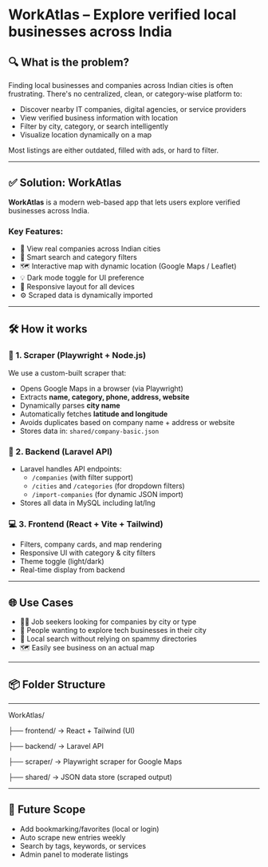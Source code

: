# WorkAtlas – Explore verified local businesses across India

## 🔍 What is the problem?

Finding local businesses and companies across Indian cities is often frustrating. There's no centralized, clean, or category-wise platform to:

- Discover nearby IT companies, digital agencies, or service providers
- View verified business information with location
- Filter by city, category, or search intelligently
- Visualize location dynamically on a map

Most listings are either outdated, filled with ads, or hard to filter.

---

## ✅ Solution: **WorkAtlas**

**WorkAtlas** is a modern web-based app that lets users explore verified businesses across India.

### Key Features:
- 📍 View real companies across Indian cities
- 🔎 Smart search and category filters
- 🗺️ Interactive map with dynamic location (Google Maps / Leaflet)
- 💡 Dark mode toggle for UI preference
- 🧩 Responsive layout for all devices
- ⚙️ Scraped data is dynamically imported

---

## 🛠️ How it works

### 🔗 1. **Scraper (Playwright + Node.js)**
We use a custom-built scraper that:
- Opens Google Maps in a browser (via Playwright)
- Extracts **name, category, phone, address, website**
- Dynamically parses **city name**
- Automatically fetches **latitude and longitude**
- Avoids duplicates based on company name + address or website
- Stores data in: `shared/company-basic.json`

### 🚀 2. **Backend (Laravel API)**
- Laravel handles API endpoints:
  - `/companies` (with filter support)
  - `/cities` and `/categories` (for dropdown filters)
  - `/import-companies` (for dynamic JSON import)
- Stores all data in MySQL including lat/lng

### 💻 3. **Frontend (React + Vite + Tailwind)**
- Filters, company cards, and map rendering
- Responsive UI with category & city filters
- Theme toggle (light/dark)
- Real-time display from backend

---

## 🌐 Use Cases

- 🧑‍💼 Job seekers looking for companies by city or type
- 📍 People wanting to explore tech businesses in their city
- 🧭 Local search without relying on spammy directories
- 🗺️ Easily see business on an actual map

---

## 📦 Folder Structure
---
WorkAtlas/

├── frontend/ → React + Tailwind (UI)

├── backend/ → Laravel API

├── scraper/ → Playwright scraper for Google Maps

├── shared/ → JSON data store (scraped output)

---

## 🚧 Future Scope

- Add bookmarking/favorites (local or login)
- Auto scrape new entries weekly
- Search by tags, keywords, or services
- Admin panel to moderate listings
